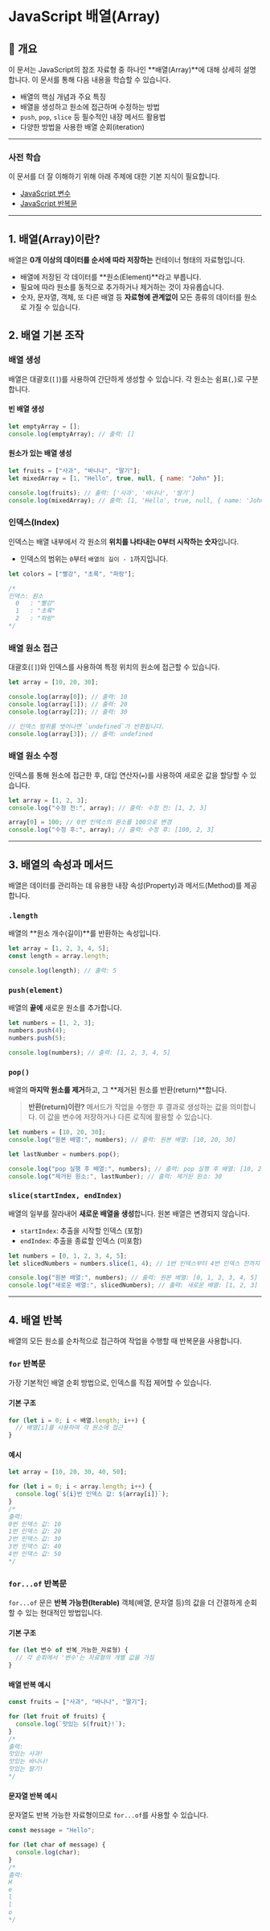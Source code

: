 # JavaScript 배열(Array)

## 📝 개요

이 문서는 JavaScript의 참조 자료형 중 하나인 **배열(Array)**에 대해 상세히 설명합니다. 이 문서를 통해 다음 내용을 학습할 수 있습니다.

- 배열의 핵심 개념과 주요 특징
- 배열을 생성하고 원소에 접근하며 수정하는 방법
- `push`, `pop`, `slice` 등 필수적인 내장 메서드 활용법
- 다양한 방법을 사용한 배열 순회(iteration)

---

### 사전 학습

이 문서를 더 잘 이해하기 위해 아래 주제에 대한 기본 지식이 필요합니다.

- [JavaScript 변수](./javascript-variables.md)
- [JavaScript 반복문](./javascript-loops.md)

---

## 1. 배열(Array)이란?

배열은 **0개 이상의 데이터를 순서에 따라 저장하는** 컨테이너 형태의 자료형입니다.

- 배열에 저장된 각 데이터를 **원소(Element)**라고 부릅니다.
- 필요에 따라 원소를 동적으로 추가하거나 제거하는 것이 자유롭습니다.
- 숫자, 문자열, 객체, 또 다른 배열 등 **자료형에 관계없이** 모든 종류의 데이터를 원소로 가질 수 있습니다.

## 2. 배열 기본 조작

### 배열 생성

배열은 대괄호(`[]`)를 사용하여 간단하게 생성할 수 있습니다. 각 원소는 쉼표(`,`)로 구분합니다.

#### 빈 배열 생성

```javascript
let emptyArray = [];
console.log(emptyArray); // 출력: []
```

#### 원소가 있는 배열 생성

```javascript
let fruits = ["사과", "바나나", "딸기"];
let mixedArray = [1, "Hello", true, null, { name: "John" }];

console.log(fruits); // 출력: ['사과', '바나나', '딸기']
console.log(mixedArray); // 출력: [1, 'Hello', true, null, { name: 'John' }]
```

### 인덱스(Index)

인덱스는 배열 내부에서 각 원소의 **위치를 나타내는 0부터 시작하는 숫자**입니다.

- 인덱스의 범위는 `0`부터 `배열의 길이 - 1`까지입니다.

```javascript
let colors = ["빨강", "초록", "파랑"];

/*
인덱스: 원소
  0   : "빨강"
  1   : "초록"
  2   : "파랑"
*/
```

### 배열 원소 접근

대괄호(`[]`)와 인덱스를 사용하여 특정 위치의 원소에 접근할 수 있습니다.

```javascript
let array = [10, 20, 30];

console.log(array[0]); // 출력: 10
console.log(array[1]); // 출력: 20
console.log(array[2]); // 출력: 30

// 인덱스 범위를 벗어나면 `undefined`가 반환됩니다.
console.log(array[3]); // 출력: undefined
```

### 배열 원소 수정

인덱스를 통해 원소에 접근한 후, 대입 연산자(`=`)를 사용하여 새로운 값을 할당할 수 있습니다.

```javascript
let array = [1, 2, 3];
console.log("수정 전:", array); // 출력: 수정 전: [1, 2, 3]

array[0] = 100; // 0번 인덱스의 원소를 100으로 변경
console.log("수정 후:", array); // 출력: 수정 후: [100, 2, 3]
```

---

## 3. 배열의 속성과 메서드

배열은 데이터를 관리하는 데 유용한 내장 속성(Property)과 메서드(Method)를 제공합니다.

### `.length`

배열의 **원소 개수(길이)**를 반환하는 속성입니다.

```javascript
let array = [1, 2, 3, 4, 5];
const length = array.length;

console.log(length); // 출력: 5
```

### `push(element)`

배열의 **끝에** 새로운 원소를 추가합니다.

```javascript
let numbers = [1, 2, 3];
numbers.push(4);
numbers.push(5);

console.log(numbers); // 출력: [1, 2, 3, 4, 5]
```

### `pop()`

배열의 **마지막 원소를 제거**하고, 그 **제거된 원소를 반환(return)**합니다.

> **반환(return)이란?**
> 메서드가 작업을 수행한 후 결과로 생성하는 값을 의미합니다. 이 값을 변수에 저장하거나 다른 로직에 활용할 수 있습니다.

```javascript
let numbers = [10, 20, 30];
console.log("원본 배열:", numbers); // 출력: 원본 배열: [10, 20, 30]

let lastNumber = numbers.pop();

console.log("pop 실행 후 배열:", numbers); // 출력: pop 실행 후 배열: [10, 20]
console.log("제거된 원소:", lastNumber); // 출력: 제거된 원소: 30
```

### `slice(startIndex, endIndex)`

배열의 일부를 잘라내어 **새로운 배열을 생성**합니다. 원본 배열은 변경되지 않습니다.

- `startIndex`: 추출을 시작할 인덱스 (포함)
- `endIndex`: 추출을 종료할 인덱스 (미포함)

```javascript
let numbers = [0, 1, 2, 3, 4, 5];
let slicedNumbers = numbers.slice(1, 4); // 1번 인덱스부터 4번 인덱스 전까지

console.log("원본 배열:", numbers); // 출력: 원본 배열: [0, 1, 2, 3, 4, 5]
console.log("새로운 배열:", slicedNumbers); // 출력: 새로운 배열: [1, 2, 3]
```

---

## 4. 배열 반복

배열의 모든 원소를 순차적으로 접근하여 작업을 수행할 때 반복문을 사용합니다.

### `for` 반복문

가장 기본적인 배열 순회 방법으로, 인덱스를 직접 제어할 수 있습니다.

#### 기본 구조

```javascript
for (let i = 0; i < 배열.length; i++) {
  // 배열[i]를 사용하여 각 원소에 접근
}
```

#### 예시

```javascript
let array = [10, 20, 30, 40, 50];

for (let i = 0; i < array.length; i++) {
  console.log(`${i}번 인덱스 값: ${array[i]}`);
}
/*
출력:
0번 인덱스 값: 10
1번 인덱스 값: 20
2번 인덱스 값: 30
3번 인덱스 값: 40
4번 인덱스 값: 50
*/
```

### `for...of` 반복문

`for...of` 문은 **반복 가능한(Iterable)** 객체(배열, 문자열 등)의 값을 더 간결하게 순회할 수 있는 현대적인 방법입니다.

#### 기본 구조

```javascript
for (let 변수 of 반복_가능한_자료형) {
  // 각 순회에서 '변수'는 자료형의 개별 값을 가짐
}
```

#### 배열 반복 예시

```javascript
const fruits = ["사과", "바나나", "딸기"];

for (let fruit of fruits) {
  console.log(`맛있는 ${fruit}!`);
}
/*
출력:
맛있는 사과!
맛있는 바나나!
맛있는 딸기!
*/
```

#### 문자열 반복 예시

문자열도 반복 가능한 자료형이므로 `for...of`를 사용할 수 있습니다.

```javascript
const message = "Hello";

for (let char of message) {
  console.log(char);
}
/*
출력:
H
e
l
l
o
*/
```

